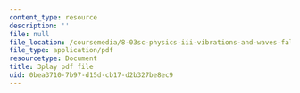 ```yaml
---
content_type: resource
description: ''
file: null
file_location: /coursemedia/8-03sc-physics-iii-vibrations-and-waves-fall-2016/0bea37107b97d15dcb17d2b327be8ec9_J1uHGy1tRmM.pdf
file_type: application/pdf
resourcetype: Document
title: 3play pdf file
uid: 0bea3710-7b97-d15d-cb17-d2b327be8ec9
---
```


